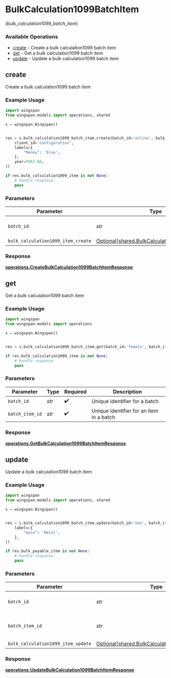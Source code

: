 # BulkCalculation1099BatchItem
(*bulk_calculation1099_batch_item*)

### Available Operations

* [create](#create) - Create a bulk calculation1099 batch item
* [get](#get) - Get a bulk calculation1099 batch item
* [update](#update) - Update a bulk calculation1099 batch item

## create

Create a bulk calculation1099 batch item

### Example Usage

```python
import wingspan
from wingspan.models import operations, shared

s = wingspan.Wingspan()


res = s.bulk_calculation1099_batch_item.create(batch_id='online', bulk_calculation1099_item_create=shared.BulkCalculation1099ItemCreate(
    client_id='Configuration',
    labels={
        "Money": 'blue',
    },
    year=9967.06,
))

if res.bulk_calculation1099_item is not None:
    # handle response
    pass
```

### Parameters

| Parameter                                                                                              | Type                                                                                                   | Required                                                                                               | Description                                                                                            |
| ------------------------------------------------------------------------------------------------------ | ------------------------------------------------------------------------------------------------------ | ------------------------------------------------------------------------------------------------------ | ------------------------------------------------------------------------------------------------------ |
| `batch_id`                                                                                             | *str*                                                                                                  | :heavy_check_mark:                                                                                     | Unique identifier for a batch                                                                          |
| `bulk_calculation1099_item_create`                                                                     | [Optional[shared.BulkCalculation1099ItemCreate]](../../models/shared/bulkcalculation1099itemcreate.md) | :heavy_minus_sign:                                                                                     | N/A                                                                                                    |


### Response

**[operations.CreateBulkCalculation1099BatchItemResponse](../../models/operations/createbulkcalculation1099batchitemresponse.md)**


## get

Get a bulk calculation1099 batch item

### Example Usage

```python
import wingspan
from wingspan.models import operations

s = wingspan.Wingspan()


res = s.bulk_calculation1099_batch_item.get(batch_id='female', batch_item_id='program')

if res.bulk_calculation1099_item is not None:
    # handle response
    pass
```

### Parameters

| Parameter                                | Type                                     | Required                                 | Description                              |
| ---------------------------------------- | ---------------------------------------- | ---------------------------------------- | ---------------------------------------- |
| `batch_id`                               | *str*                                    | :heavy_check_mark:                       | Unique identifier for a batch            |
| `batch_item_id`                          | *str*                                    | :heavy_check_mark:                       | Unique identifier for an item in a batch |


### Response

**[operations.GetBulkCalculation1099BatchItemResponse](../../models/operations/getbulkcalculation1099batchitemresponse.md)**


## update

Update a bulk calculation1099 batch item

### Example Usage

```python
import wingspan
from wingspan.models import operations, shared

s = wingspan.Wingspan()


res = s.bulk_calculation1099_batch_item.update(batch_id='Van', batch_item_id='East', bulk_calculation1099_item_update=shared.BulkCalculation1099ItemUpdate(
    labels={
        "male": 'Metal',
    },
))

if res.bulk_payable_item is not None:
    # handle response
    pass
```

### Parameters

| Parameter                                                                                              | Type                                                                                                   | Required                                                                                               | Description                                                                                            |
| ------------------------------------------------------------------------------------------------------ | ------------------------------------------------------------------------------------------------------ | ------------------------------------------------------------------------------------------------------ | ------------------------------------------------------------------------------------------------------ |
| `batch_id`                                                                                             | *str*                                                                                                  | :heavy_check_mark:                                                                                     | Unique identifier for a batch                                                                          |
| `batch_item_id`                                                                                        | *str*                                                                                                  | :heavy_check_mark:                                                                                     | Unique identifier for an item in a batch                                                               |
| `bulk_calculation1099_item_update`                                                                     | [Optional[shared.BulkCalculation1099ItemUpdate]](../../models/shared/bulkcalculation1099itemupdate.md) | :heavy_minus_sign:                                                                                     | N/A                                                                                                    |


### Response

**[operations.UpdateBulkCalculation1099BatchItemResponse](../../models/operations/updatebulkcalculation1099batchitemresponse.md)**

